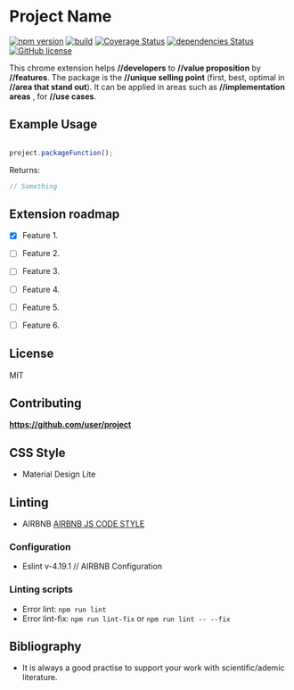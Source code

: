 # Project Name
[![npm version](https://badge.fury.io/js/recht.svg)](https://badge.fury.io/js/recht)
[![build](https://travis-ci.org/user/project.svg?branch=master)](https://travis-ci.org/user/project)
[![Coverage Status](https://coveralls.io/repos/github/user/project/badge.svg?branch=master)](https://coveralls.io/github/user/project?branch=master)
[![dependencies Status](https://david-dm.org/user/project/status.svg)](https://david-dm.org/user/project)
[![GitHub license](https://img.shields.io/badge/license-MIT-blue.svg)](https://raw.githubusercontent.com/user/project/master/LICENSE) 

This chrome extension helps **//developers** to **//value proposition** by **//features**. The package is the **//unique selling point** (first, best, optimal in **//area that stand out**). It can be applied in areas such as **//implementation areas** , for **//use cases**.



## Example Usage

```javascript

project.packageFunction();
```

Returns:
```javascript
// Something
```


## Extension roadmap

-   [x] Feature 1.
-   [ ] Feature 2.
-   [ ] Feature 3.
-   [ ] Feature 4.
-   [ ] Feature 5.
-   [ ] Feature 6.


## License

MIT

## Contributing

**https://github.com/user/project**

## CSS Style

*  Material Design Lite

## Linting

-   AIRBNB
[AIRBNB JS CODE STYLE](https://dev.mysql.com/doc/ "AIRBNB JS CODE STYLE")

### Configuration

-   Eslint v-4.19.1 // AIRBNB Configuration

### Linting scripts

-   Error lint: `npm run lint`
-   Error lint-fix:  `npm run lint-fix` or `npm run lint -- --fix`

## Bibliography

-   It is always a good practise to support your work with scientific/ademic literature.